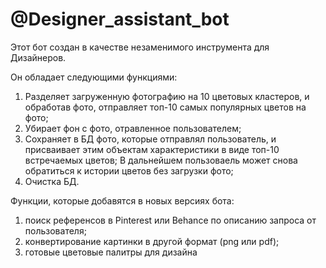 # @Designer_assistant_bot
Этот бот создан в качестве незаменимого инструмента для Дизайнеров.

Он обладает следующими функциями:

1) Разделяет загруженную фотографию на 10 цветовых кластеров, и обработав фото, отправляет топ-10 самых популярных цветов на фото;
2) Убирает фон с фото, отравленное пользователем;
3) Сохраняет в БД фото, которые отправлял пользователь, и присваивает этим объектам характеристики в виде топ-10 встречаемых цветов;
   В дальнейшем пользоваель может снова обратиться к истории цветов без загрузки фото;
4) Очистка БД.



Функции, которые добавятся в новых версиях бота:
1) поиск референсов в Pinterest или Behance по описанию запроса от пользователя;
2) конвертирование картинки в другой формат (png или pdf);
3) готовые цветовые палитры для дизайна
